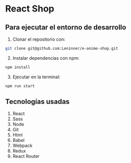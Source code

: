 # React Shop

## Para ejecutar el entorno de desarrollo

1. Clonar el repositorio con:

```bash
git clone git@github.com:Leninner/e-anime-shop.git
```

2. Instalar dependencias con npm:

```bash
npm install
```

3. Ejecutar en la terminal:

```bash
npm run start
```

## Tecnologías usadas

1. React
2. Sass
3. Node
4. Git
5. Html
6. Babel
7. Webpack
8. Redux
9. React Router
